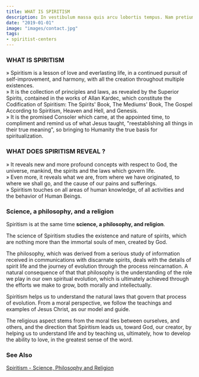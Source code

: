 ```yaml
---
title: WHAT IS SPIRITISM
description: In vestibulum massa quis arcu lobortis tempus. Nam pretium arcu in odio vulputate luctus.
date: "2019-01-01"
image: "images/contact.jpg"
tags:
- spiritist-centers
---
```


### WHAT IS SPIRITISM
»  Spiritism is a lesson of love and everlasting life, in a continued pursuit of self-improvement, and harmony, with all the creation throughout multiple existences.  
»  It is the collection of principles and laws, as revealed by the Superior Spirits, contained in the works of Allan Kardec, which constitute the Codification of Spiritism: The Spirits' Book, The Mediums' Book, The Gospel According to Spiritism, Heaven and Hell, and Genesis.  
»  It is the promised Consoler which came, at the appointed time, to compliment and remind us of what Jesus taught, "reestablishing all things in their true meaning", so bringing to Humanity the true basis for spiritualization.  

### WHAT DOES SPIRITISM REVEAL ?

»  It reveals new and more profound concepts with respect to God, the universe, mankind, the spirits and the laws which govern life.  
»  Even more, it reveals what we are, from where we have originated, to where we shall go, and the cause of our pains and sufferings.  
»  Spiritism touches on all areas of human knowledge, of all activities and the behavior of Human Beings.  

### Science, a philosophy, and a religion
Spiritism is at the same time **science, a philosophy, and religion**.

The science of Spiritism studies the existence and nature of spirits, which are nothing more than the immortal souls of men, created by God.

The philosophy, which was derived from a serious study of information received in communications with discarnate spirits, deals with the details of spirit life and the journey of evolution through the process reincarnation. A natural consequence of that that philosophy is the understanding of the role we play in our own spiritual evolution, which is ultimately achieved through the efforts we make to grow, both morally and intellectually.

Spiritism helps us to understand the natural laws that govern that process of evolution. From a moral perspective, we follow the teachings and examples of Jesus Christ, as our model and guide.

The religious aspect stems from the moral ties between ourselves, and others, and the direction that Spiritism leads us, toward God, our creator, by helping us to understand life and by teaching us, ultimately, how to develop the ability to love, in the greatest sense of the word.



### See Also
[Spiritism - Science, Philosophy and Religion](science-philosophy-religion)

